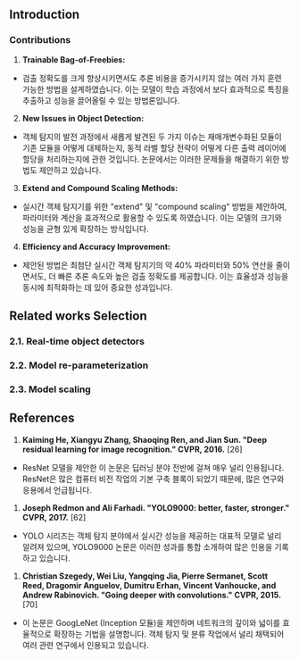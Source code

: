 ## Introduction
### Contributions
1. **Trainable Bag-of-Freebies:**
- 검출 정확도를 크게 향상시키면서도 추론 비용을 증가시키지 않는 여러 가지 훈련 가능한 방법을 설계하였습니다. 이는 모델이 학습 과정에서 보다 효과적으로 특징을 추출하고 성능을 끌어올릴 수 있는 방법론입니다.

2. **New Issues in Object Detection:**
- 객체 탐지의 발전 과정에서 새롭게 발견된 두 가지 이슈는 재매개변수화된 모듈이 기존 모듈을 어떻게 대체하는지, 동적 라벨 할당 전략이 어떻게 다른 출력 레이어에 할당을 처리하는지에 관한 것입니다. 논문에서는 이러한 문제들을 해결하기 위한 방법도 제안하고 있습니다.

3. **Extend and Compound Scaling Methods:**
- 실시간 객체 탐지기를 위한 "extend" 및 "compound scaling" 방법을 제안하여, 파라미터와 계산을 효과적으로 활용할 수 있도록 하였습니다. 이는 모델의 크기와 성능을 균형 있게 확장하는 방식입니다.

4. **Efficiency and Accuracy Improvement:**
- 제안된 방법은 최첨단 실시간 객체 탐지기의 약 40% 파라미터와 50% 연산을 줄이면서도, 더 빠른 추론 속도와 높은 검출 정확도를 제공합니다. 이는 효율성과 성능을 동시에 최적화하는 데 있어 중요한 성과입니다.

## Related works Selection
### 2.1. Real-time object detectors


### 2.2. Model re-parameterization


### 2.3. Model scaling


## References
1. **Kaiming He, Xiangyu Zhang, Shaoqing Ren, and Jian Sun. "Deep residual learning for image recognition." CVPR, 2016.** \[26\]
- ResNet 모델을 제안한 이 논문은 딥러닝 분야 전반에 걸쳐 매우 널리 인용됩니다. ResNet은 많은 컴퓨터 비전 작업의 기본 구축 블록이 되었기 때문에, 많은 연구와 응용에서 언급됩니다.

1. **Joseph Redmon and Ali Farhadi. "YOLO9000: better, faster, stronger." CVPR, 2017.** \[62\]
- YOLO 시리즈는 객체 탐지 분야에서 실시간 성능을 제공하는 대표적 모델로 널리 알려져 있으며, YOLO9000 논문은 이러한 성과를 통합 소개하여 많은 인용을 기록하고 있습니다.

1. **Christian Szegedy, Wei Liu, Yangqing Jia, Pierre Sermanet, Scott Reed, Dragomir Anguelov, Dumitru Erhan, Vincent Vanhoucke, and Andrew Rabinovich. "Going deeper with convolutions." CVPR, 2015.** \[70\]
- 이 논문은 GoogLeNet (Inception 모듈)을 제안하며 네트워크의 깊이와 넓이를 효율적으로 확장하는 기법을 설명합니다. 객체 탐지 및 분류 작업에서 널리 채택되어 여러 관련 연구에서 인용되고 있습니다.